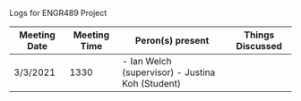 Logs for ENGR489 Project

Meeting Date | Meeting Time | Peron(s) present | Things Discussed
-------------|--------------|------------------|-----------------
3/3/2021 | 1330 | - Ian Welch (supervisor) - Justina Koh (Student) |
